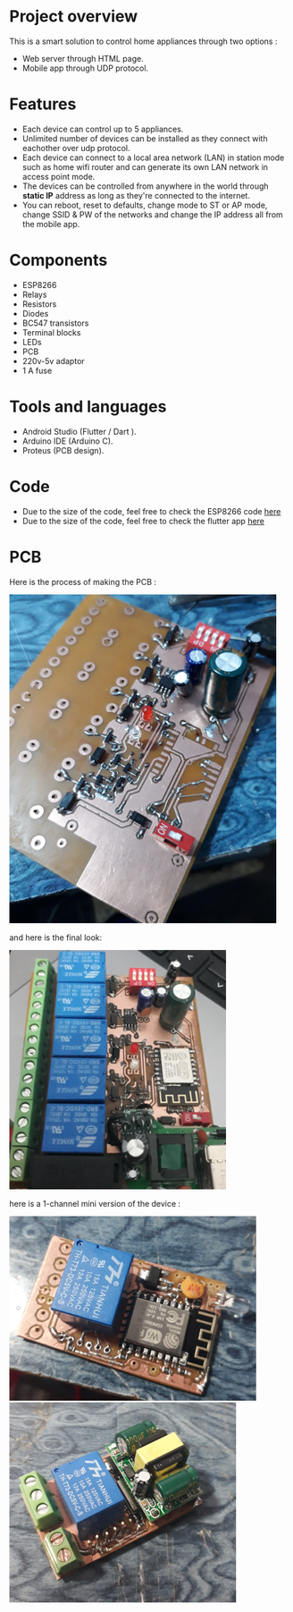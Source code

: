 # Project overview
This is a smart solution to control home appliances through two options :
* Web server through HTML page.
* Mobile app through UDP protocol.

# Features
* Each device can control up to 5 appliances.
* Unlimited number of devices can be installed as they connect with eachother over udp protocol.
* Each device can connect to a local area network (LAN) in station mode such as home wifi router and can generate its own LAN network in access point mode.
* The devices can be controlled from anywhere in the world through **static IP** address as long as they're connected to the internet.
* You can reboot, reset to defaults, change mode to ST or AP mode, change SSID & PW of the networks and change the IP address all from the mobile app.
# Components
* ESP8266
* Relays
* Resistors
* Diodes
* BC547 transistors
* Terminal blocks
* LEDs
* PCB
* 220v-5v adaptor
* 1 A fuse
# Tools and languages
* Android Studio (Flutter / Dart ).
* Arduino IDE (Arduino C).
* Proteus (PCB design).
# Code
* Due to the size of the code, feel free to check the ESP8266 code  [here](https://github.com/Eslam-Rizk/IOT-Smart-Home-system-/blob/main/Smart%20Home/Esp8266_code.ino/Esp8266_code.ino.ino)
* Due to the size of the code, feel free to check the flutter app [here]()
# PCB

Here is the process of making the PCB :

![](https://github.com/Eslam-Rizk/IOT-Smart-Home-system-/blob/main/Smart%20Home/board%20making%201.png)

and here is the final look:

![](https://github.com/Eslam-Rizk/IOT-Smart-Home-system-/blob/main/Smart%20Home/board%20making%202.png)

here is a 1-channel mini version of the device :

![](https://github.com/Eslam-Rizk/IOT-Smart-Home-system-/blob/main/Smart%20Home/1ch%20board%201.png)
![](https://github.com/Eslam-Rizk/IOT-Smart-Home-system-/blob/main/Smart%20Home/1ch%20board%202.png)

